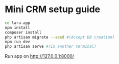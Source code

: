 # Mini CRM setup guide


```bash
cd lara-app 
npm install
composer install
php artisan migrate --seed #(Accept DB creation)
npm run dev
php artisan serve #(in another terminal)
```
Run app on http://127.0.0.1:8000/
